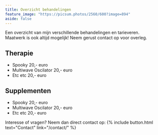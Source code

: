 ```yaml
---
title: Overzicht behandelingen
feature_image: "https://picsum.photos/2560/600?image=894"
aside: false
---
```

Een overzicht van mijn verschillende behandelingen en tarieveren. Maatwerk is ook altijd mogelijk! Neem gerust contact op voor overleg.

## Therapie

* Spooky                20,- euro
* Multiwave Oscilator   20,- euro
* Etc etc               20,- euro 

## Supplementen

* Spooky                20,- euro
* Multiwave Oscilator   20,- euro
* Etc etc               20,- euro 

Interesse of vragen? Neem dan direct contact op: 
{% include button.html text="Contact" link="/contact/" %}

